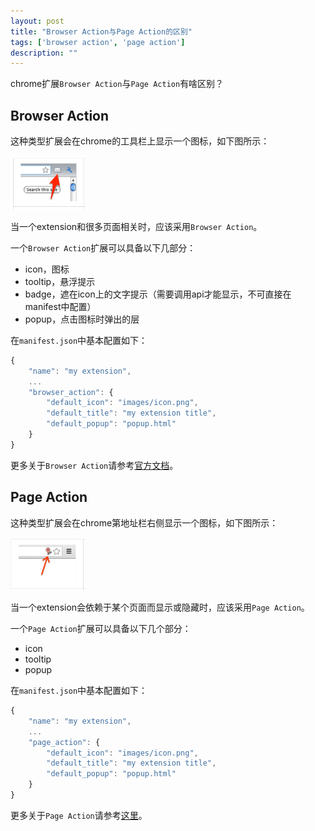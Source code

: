 ```yaml
---
layout: post
title: "Browser Action与Page Action的区别"
tags: ['browser action', 'page action']
description: ""
---
```


chrome扩展`Browser Action`与`Page Action`有啥区别？

## Browser Action

这种类型扩展会在chrome的工具栏上显示一个图标，如下图所示：

<img src="/assets/img/tests/chrome-extension-browser-action.png" alt="" width="120" />

当一个extension和很多页面相关时，应该采用`Browser Action`。

一个`Browser Action`扩展可以具备以下几部分：

* icon，图标
* tooltip，悬浮提示
* badge，遮在icon上的文字提示（需要调用api才能显示，不可直接在manifest中配置）
* popup，点击图标时弹出的层

在`manifest.json`中基本配置如下：

```javascript
{
    "name": "my extension",
    ...
    "browser_action": {
        "default_icon": "images/icon.png",
        "default_title": "my extension title",
        "default_popup": "popup.html"
    }
}
```

更多关于`Browser Action`请参考[官方文档](http://developer.chrome.com/extensions/browserAction)。

## Page Action

这种类型扩展会在chrome第地址栏右侧显示一个图标，如下图所示：

<img src="/assets/img/tests/chrome-extension-page-action.png" width="120" alt="" />

当一个extension会依赖于某个页面而显示或隐藏时，应该采用`Page Action`。

一个`Page Action`扩展可以具备以下几个部分：

* icon
* tooltip
* popup

在`manifest.json`中基本配置如下：

```javascript
{
    "name": "my extension",
    ...
    "page_action": {
        "default_icon": "images/icon.png",
        "default_title": "my extension title",
        "default_popup": "popup.html"
    }
}
```

更多关于`Page Action`请参考[这里](http://developer.chrome.com/extensions/pageAction)。
